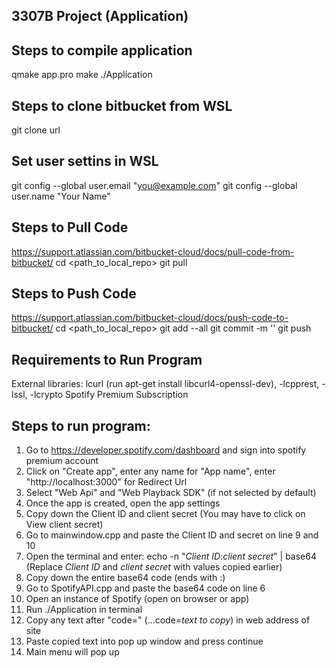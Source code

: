## 3307B Project (Application)

## Steps to compile application
qmake app.pro
make
./Application

## Steps to clone bitbucket from WSL
git clone url

## Set user settins in WSL
git config --global user.email "you@example.com"
git config --global user.name "Your Name"

## Steps to Pull Code
https://support.atlassian.com/bitbucket-cloud/docs/pull-code-from-bitbucket/
cd <path_to_local_repo>
git pull

## Steps to Push Code
https://support.atlassian.com/bitbucket-cloud/docs/push-code-to-bitbucket/
cd <path_to_local_repo>
git add --all
git commit -m '<commit message>'
git push

## Requirements to Run Program
External libraries: lcurl (run apt-get install libcurl4-openssl-dev), -lcpprest, -lssl, -lcrypto
Spotify Premium Subscription

## Steps to run program:
1. Go to https://developer.spotify.com/dashboard and sign into spotify premium account
2. Click on "Create app", enter any name for "App name", enter "http://localhost:3000" for Redirect Url
3. Select "Web Api" and "Web Playback SDK" (if not selected by default)
4. Once the app is created, open the app settings
5. Copy down the Client ID and client secret (You may have to click on View client secret)
6. Go to mainwindow.cpp and paste the Client ID and secret on line 9 and 10
7. Open the terminal and enter: echo -n "*Client ID*:*client secret*" | base64  (Replace *Client ID* and *client secret* with values copied earlier)
8. Copy down the entire base64 code (ends with :)
9. Go to SpotifyAPI.cpp and paste the base64 code on line 6
10. Open an instance of Spotify (open on browser or app)
11. Run ./Application in terminal
12. Copy any text after "code=" (...code=*text to copy*) in web address of site
13. Paste copied text into pop up window and press continue
14. Main menu will pop up
